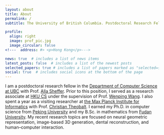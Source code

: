 ```yaml
---
layout: about
title: About
permalink: /
subtitle: The University of British Columbia. Postdoctoral Research Fellow.

profile:
  align: right
  image: prof_pic.jpg
  image_circular: false
<!---  address: #> <p>Hong Kong</p>--->

news: true  # includes a list of news items
latest_posts: false  # includes a list of the newest posts
selected_papers: true # includes a list of papers marked as "selected={true}"
social: true  # includes social icons at the bottom of the page
---
```


I am a postdoctoral research fellow in the [Department of Computer Science at UBC](https://www.cs.ubc.ca/) with Prof. [Alla Sheffer](https://www.cs.ubc.ca/~sheffa/). Prior to this position, I served as a research associate at [HKU CS](https://www.cs.hku.hk/) under the supervision of Prof. [Wenping Wang](https://engineering.tamu.edu/cse/profiles/Wang-Wenping.html). I also spent a year as a visiting researcher at [the Max Planck Institute for Informatics](https://www.mpi-inf.mpg.de/home) with Prof. [Christian Theobalt](https://people.mpi-inf.mpg.de/~theobalt/). I earned my Ph.D. in computer science from [Peking University](https://eecs.pku.edu.cn/en/) and my B.Sc. in mathematics from [Fudan University](https://math.fudan.edu.cn/mathen/main.htm). My recent research topics are focused on neural geometric representation, image-based 3D generation, dental reconstruction, and human–computer interaction.

<!---Write your biography here. Tell the world about yourself. Link to your favorite [subreddit](http://reddit.com). You can put a picture in, too. The code is already in, just name your picture `prof_pic.jpg` and put it in the `img/` folder.

Put your address / P.O. box / other info right below your picture. You can also disable any these elements by editing `profile` property of the YAML header of your `_pages/about.md`. Edit `_bibliography/papers.bib` and Jekyll will render your [publications page](/al-folio/publications/) automatically.

Link to your social media connections, too. This theme is set up to use [Font Awesome icons](http://fortawesome.github.io/Font-Awesome/) and [Academicons](https://jpswalsh.github.io/academicons/), like the ones below. Add your Facebook, Twitter, LinkedIn, Google Scholar, or just disable all of them.--->
